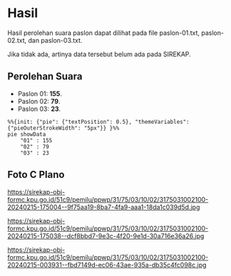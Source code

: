 # Hasil

Hasil perolehan suara paslon dapat dilihat pada file paslon-01.txt, paslon-02.txt, dan paslon-03.txt.

Jika tidak ada, artinya data tersebut belum ada pada SIREKAP.

## Perolehan Suara

 * Paslon 01: **155**.
 * Paslon 02: **79**.
 * Paslon 03: **23**.

```mermaid
%%{init: {"pie": {"textPosition": 0.5}, "themeVariables": {"pieOuterStrokeWidth": "5px"}} }%%
pie showData
    "01" : 155
    "02" : 79
    "03" : 23
```
## Foto C Plano

https://sirekap-obj-formc.kpu.go.id/51c9/pemilu/ppwp/31/75/03/10/02/3175031002100-20240215-175004--9f75aa19-8ba7-4fa9-aaa1-18da1c039d5d.jpg

https://sirekap-obj-formc.kpu.go.id/51c9/pemilu/ppwp/31/75/03/10/02/3175031002100-20240215-175038--dcf8bbd7-9e3c-4f20-9e1d-30a716e36a26.jpg

https://sirekap-obj-formc.kpu.go.id/51c9/pemilu/ppwp/31/75/03/10/02/3175031002100-20240215-003931--fbd7149d-ec06-43ae-935a-db35c4fc098c.jpg
